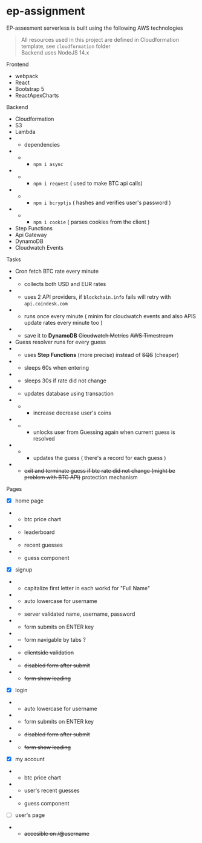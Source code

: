 # ep-assignment

EP-assesment serverless is built using the following AWS technologies

> All resources used in this project are defined in Cloudformation template, see `cloudformation` folder  
> Backend uses NodeJS 14.x 



Frontend
- webpack 
- React 
- Bootstrap 5 
- ReactApexCharts 

Backend
- Cloudformation 
- S3 
- Lambda 
- - dependencies
- - - `npm i async`
- - - `npm i request` ( used to make BTC api calls)
- - - `npm i bcryptjs` ( hashes and verifies user's password )
- - - `npm i cookie` ( parses cookies from the client )
- Step Functions
- Api Gateway 
- DynamoDB
- Cloudwatch Events 

Tasks
- Cron fetch BTC rate every minute 
- - collects both USD and EUR rates
- - uses 2 API providers, if `blockchain.info` fails will retry with `api.coindesk.com` 
- - runs once every minute ( minim for cloudwatch events and also APIS update rates every minute too )
- - save it to **DynamoDB** ~~Cloudwatch Metrics~~  ~~AWS Timestream~~ 
- Guess resolver runs for every guess
- - uses **Step Functions** (more precise) instead of ~~SQS~~ (cheaper)
- - sleeps 60s when entering
- - sleeps 30s if rate did not change
- - updates database using transaction
- - - increase decrease user's coins
- - - unlocks user from Guessing again when current guess is resolved
- - - updates the guess ( there's a record for each guess )
- - ~~exit and terminate guess if btc rate did not change (might be problem with BTC API)~~ protection mechanism

Pages
- [x] home page
- - btc price chart
- - leaderboard
- - recent guesses
- - guess component
- [x] signup
- - capitalize first letter in each workd for "Full Name"
- - auto lowercase for username
- - server validated name, username, password
- - form submits on ENTER key
- - form navigable by tabs ?
- - ~~clientside validation~~
- - ~~disabled form after submit~~
- - ~~form show loading~~

- [x] login
- - auto lowercase for username
- - form submits on ENTER key
- - ~~disabled form after submit~~
- - ~~form show loading~~

- [x] my account 
- - btc price chart
- - user's recent guesses 
- - guess component

- [ ] user's page
- - ~~accesible on /@username~~
